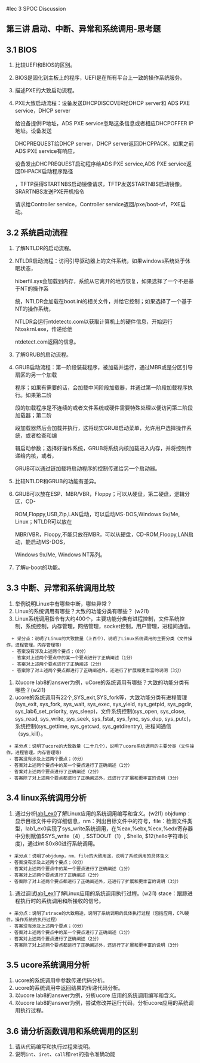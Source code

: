 #lec 3 SPOC Discussion

## 第三讲 启动、中断、异常和系统调用-思考题

## 3.1 BIOS
 1. 比较UEFI和BIOS的区别。
 2. BIOS是固化到主板上的程序，UEFI是在所有平台上一致的操作系统服务。
 1. 描述PXE的大致启动流程。
 2. PXE大致启动流程：设备发送DHCPDISCOVER给DHCP server和 ADS PXE service，DHCP server

    给设备提供IP地址，ADS PXE service忽略这条信息或者相应DHCPOFFER IP地址。设备发送

    DHCPREQUEST给DHCP server，DHCP server返回DHCPPACK。如果之前ADS PXE service有响应，

    设备发出DHCPREQUEST启动程序给ADS PXE service,ADS PXE service返回DHPACK启动程序路径

    ，TFTP获得STARTNBS启动镜像请求，TFTP发送STARTNBS启动镜像。SRARTNBS发送PXE开机指令

    请求给Controller service，Controller service返回/pxe/boot-vf，PXE启动。
## 3.2 系统启动流程
 1. 了解NTLDR的启动流程。
 2. NTLDR启动流程：访问引导驱动器上的文件系统，如果windows系统处于休眠状态，

    hiberfil.sys会加载到内存，系统从它离开的地方恢复，如果选择了一个不是基于NT的操作系

    统，NTLDR会加载在boot.ini的相关文件，并给它控制；如果选择了一个基于NT的操作系统，

    NTLDR会运行ntdetectc.com以获取计算机上的硬件信息，开始运行Ntoskrnl.exe，传递给他

    ntdetect.com返回的信息。
 1. 了解GRUB的启动流程。
 2. GRUB启动流程：第一阶段装载程序，被加载并运行，通过MBR或是分区引导扇区的另一个加载

    程序；如果有需要的话，会加载中间阶段加载器，并通过第一阶段加载程序执行。如果第二阶

    段的加载程序是不连续的或者文件系统或硬件需要特殊处理以便访问第二阶段加载器；第二阶

    段加载器然后会加载并执行，这将现实GRUB启动菜单，允许用户选择操作系统，或者检查和编

    辑启动参数；选择好操作系统，GRUB将系统内核加载进入内存，并将控制传递给内核，或者，

    GRUB可以通过链加载将启动程序的控制传递给另一个启动器。
 1. 比较NTLDR和GRUB的功能有差异。
 2. GRUB可以放在ESP、MBR/VBR，Floppy；可以从硬盘，第二硬盘，逻辑分区，CD-

    ROM,Floppy,USB,Zip,LAN启动，可以启动MS-DOS,Windows 9x/Me, Linux；NTLDR可以放在

    MBR/VBR，Floopy,不能只放在MBR，可以从硬盘，CD-ROM,Floopy,LAN启动，能启动MS-DOS，

    Windows 9x/Me, Windows NT系列。
 1. 了解u-boot的功能。

## 3.3 中断、异常和系统调用比较
 1. 举例说明Linux中有哪些中断，哪些异常？
 1. Linux的系统调用有哪些？大致的功能分类有哪些？  (w2l1)
 1. Linux系统调用指令有大约400个，主要功能分类有进程控制，文件系统控制，系统控制，内存管理，网络管理，socket控制，用户管理，进程间通信。
```
  + 采分点：说明了Linux的大致数量（上百个），说明了Linux系统调用的主要分类（文件操作，进程管理，内存管理等）
  - 答案没有涉及上述两个要点；（0分）
  - 答案对上述两个要点中的某一个要点进行了正确阐述（1分）
  - 答案对上述两个要点进行了正确阐述（2分）
  - 答案除了对上述两个要点都进行了正确阐述外，还进行了扩展和更丰富的说明（3分）
 ```
 
 1. 以ucore lab8的answer为例，uCore的系统调用有哪些？大致的功能分类有哪些？(w2l1)
 1. ucore的系统调用有22个,SYS_exit,SYS_fork等，大致功能分类有进程管理(sys_exit, sys_fork, sys_wait, sys_exec,        sys_yield, sys_getpid, sys_pgdir, sys_lab6_set_priority, sys_sleep)，文件系统控制(sys_open, sys_close, sys_read, sys_write, sys_seek, sys_fstat, sys_fync, sys_dup, sys_putc)，系统控制(sys_gettime, sys_getcwd, sys_getdirentry), 进程间通信（sys_kill）。
 
 ```
  + 采分点：说明了ucore的大致数量（二十几个），说明了ucore系统调用的主要分类（文件操作，进程管理，内存管理等）
  - 答案没有涉及上述两个要点；（0分）
  - 答案对上述两个要点中的某一个要点进行了正确阐述（1分）
  - 答案对上述两个要点进行了正确阐述（2分）
  - 答案除了对上述两个要点都进行了正确阐述外，还进行了扩展和更丰富的说明（3分）
 ```
 
## 3.4 linux系统调用分析
 1. 通过分析[lab1_ex0](https://github.com/chyyuu/ucore_lab/blob/master/related_info/lab1/lab1-ex0.md)了解Linux应用的系统调用编写和含义。(w2l1)
 objdump：显示目标文件中的详细信息，nm：列出目标文件中的符号，file：检测文件类型，lab1_ex0实现了sys_write系统调用，在%eax,%ebx,%ecx,%edx寄存器中分别赋值$SYS_write（4）, $STDOUT（1）, $hello, $12(hello字符串长度)，通过int $0x80进行系统调用。

 ```
  + 采分点：说明了objdump，nm，file的大致用途，说明了系统调用的具体含义
  - 答案没有涉及上述两个要点；（0分）
  - 答案对上述两个要点中的某一个要点进行了正确阐述（1分）
  - 答案对上述两个要点进行了正确阐述（2分）
  - 答案除了对上述两个要点都进行了正确阐述外，还进行了扩展和更丰富的说明（3分）
 
 ```
 
 1. 通过调试[lab1_ex1](https://github.com/chyyuu/ucore_lab/blob/master/related_info/lab1/lab1-ex1.md)了解Linux应用的系统调用执行过程。(w2l1)
 stace：跟踪进程执行时的系统调用和所接收的信号。

 ```
  + 采分点：说明了strace的大致用途，说明了系统调用的具体执行过程（包括应用，CPU硬件，操作系统的执行过程）
  - 答案没有涉及上述两个要点；（0分）
  - 答案对上述两个要点中的某一个要点进行了正确阐述（1分）
  - 答案对上述两个要点进行了正确阐述（2分）
  - 答案除了对上述两个要点都进行了正确阐述外，还进行了扩展和更丰富的说明（3分）
 ```
 
## 3.5 ucore系统调用分析
 1. ucore的系统调用中参数传递代码分析。
 1. ucore的系统调用中返回结果的传递代码分析。
 1. 以ucore lab8的answer为例，分析ucore 应用的系统调用编写和含义。
 1. 以ucore lab8的answer为例，尝试修改并运行代码，分析ucore应用的系统调用执行过程。
 
## 3.6 请分析函数调用和系统调用的区别
 1. 请从代码编写和执行过程来说明。
   1. 说明`int`、`iret`、`call`和`ret`的指令准确功能
 
